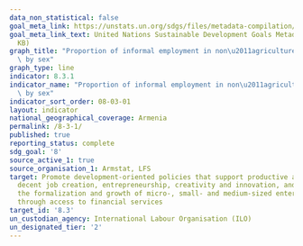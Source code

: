 ```yaml
---
data_non_statistical: false
goal_meta_link: https://unstats.un.org/sdgs/files/metadata-compilation/Metadata-Goal-8.pdf
goal_meta_link_text: United Nations Sustainable Development Goals Metadata (PDF 231
  KB)
graph_title: "Proportion of informal employment in non\u2011agriculture employment,\
  \ by sex"
graph_type: line
indicator: 8.3.1
indicator_name: "Proportion of informal employment in non\u2011agriculture employment,\
  \ by sex"
indicator_sort_order: 08-03-01
layout: indicator
national_geographical_coverage: Armenia
permalink: /8-3-1/
published: true
reporting_status: complete
sdg_goal: '8'
source_active_1: true
source_organisation_1: Armstat, LFS
target: Promote development-oriented policies that support productive activities,
  decent job creation, entrepreneurship, creativity and innovation, and encourage
  the formalization and growth of micro-, small- and medium-sized enterprises, including
  through access to financial services
target_id: '8.3'
un_custodian_agency: International Labour Organisation (ILO)
un_designated_tier: '2'
---
```

